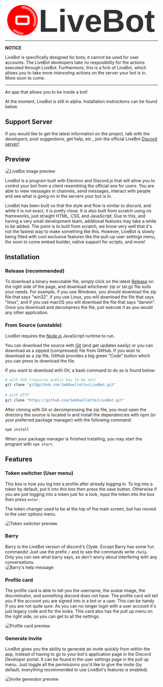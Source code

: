 <center><img src='resources/icons/logoLarge.svg' height='100px' style='border-radius: 10px;'/></center>

---

**NOTICE**

LiveBot is specifically designed for bots; it cannot be used for user accounts. The LiveBot developers take no resposibility for the actions executed through LiveBot.
Furthermore, this is a fork of LiveBot, which allows you to take more *interesting* actions on the server your bot is in. More soon to come.

---

An app that allows you to be inside a bot!

At the moment, LiveBot is still in alpha. Installation instructions can be found below.

## Support Server
If you would like to get the latest information on the project, talk with the developers, post suggestions, get help, etc., join the official LiveBot [Discord server!](https://discord.gg/NG4rgqSgzx)

## Preview
<img src='https://i.imgur.com/m0HvVmn.png' alt='LiveBot image preview' height='300px' style='border-radius: 10px;'/>

LiveBot is a program built with Electron and Discord.js that will allow you to control your bot from a client resembling the official one for users. You are able to view messages in channels, send messages, interact with people and see what is going on in the servers your bot is in.

LiveBot has been built so that the style and flow is similar to discord, and while it is not exact, it is pretty close. It is also built from scratch using no frameworks, just straight HTML, CSS, and JavaScript. Due to this, and having a very small development team, additional features may take a while to be added. The point is to built from scratch, we know very well that it's not the fastest way to make something like this. However, LiveBot is slowly being filled with cool exclusive features like the pull-up user settings menu, the soon to come embed builder, native support for scripts, and more!

## Installation
### Release (recommended)

To download a binary executable file, simply click on the latest [Release](../../releases) on the right side of the page, and download whichever zip or tar.gz file suits your needs. For example, if you use Windows, you should download the zip file that says "win32", if you use Linux, you will download the file that says "linux", and if you use macOS you will download the file that says "darwin". Once you download and decompress the file, just execute it as you would any other application.


### From Source (unstable)

LiveBot requires the [Node.js] JavaScript runtime to run.

You can download the source with [Git] (and get updates easily) or you can download as a zipped (compressed) file from GitHub. If you wish to download as a zip file, GitHub provides a big green "Code" button which you can press to download the file.

If you want to download with Git, a bash command to do so is found below:

```sh
# with SSH (requires public key to be set)
git clone "git@github.com:SebOuellette/LiveBot.git"

# with HTTP
git clone "https://github.com/SebOuellette/LiveBot.git"
```

After cloning with Git or decompressing the zip file, you must open the directory the source is located in and install the dependencies with npm (or your preferred package manager) with the following command:

```sh
npm install
```

When your package manager is finished installing, you may start the program with `npm start`.

## Features
### Token switcher (User menu)
This box is how you log into a profile after already logging in. To log into a token by default, put it into this box then press the save button. Otherwise if you are just logging into a token just for a look, input the token into the box then press `enter`.

The token changer used to be at the top of the main screen, but has moved to the user options menu.

<img src='https://i.imgur.com/1rnEpQD.png' alt='Token switcher preview' style='border-radius: 10px;'>

### Barry
Barry is the LiveBot version of discord's Clyde. Except Barry has some fun commands! Just use the prefix `/` and to see the commands write `/help`. Only you can see what barry says, so don't worry about interfering with any conversations. <br>
<img src='https://i.imgur.com/PGInuit.png' alt="Barry's help message" style='border-radius: 10px;'>

### Profile card
The profile card is able to tell you the username, the avatar image, the discriminator, and something discord does not have. The profile card will tell you if the account you are signed into is a bot or a user. This can be handy if you are not quite sure. As you can no longer login with a user account it's just legacy code and for the looks. This card also has the pull up menu on the right side, so you can get to all the settings. <br>

<img src='https://i.imgur.com/79NacEx.png' alt='Profile card preview' style='border-radius: 10px;'>

### Generate Invite

LiveBot gives you the ability to generate an invite quickly from within the app, instead of having to go to your bot's application page in the Discord Developer portal. It can be found in the user settings page in the pull up menu. Just toggle all the permissions you'd like to give the invite (by default, everything recommended to use LiveBot's features is enabled).

<img src='https://i.imgur.com/ggkyQtn.png' alt='Invite generator preview' style='border-radius: 10px;'>

[node.js]: https://nodejs.org
[git]: https://git-scm.com
